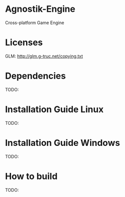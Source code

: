 # Agnostik-Engine
Cross-platform Game Engine

# Licenses
GLM: http://glm.g-truc.net/copying.txt

# Dependencies
TODO:

# Installation Guide Linux
TODO:

# Installation Guide Windows
TODO:

# How to build
TODO: